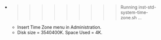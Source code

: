 * >>>>>>>>> Running inst-std-system-time-zone.sh ...
  * Insert Time Zone menu in Administration.
  * Disk size = 3540400K. Space Used = 4K.
